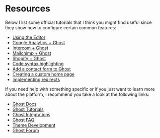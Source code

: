 # Resources

Below I list some official tutorials that I think you might find useful since they show how to configure certain common features:

* [Using the Editor](https://ghost.org/faq/using-the-editor/)
* [Google Analytics + Ghost](https://ghost.org/integrations/google/)
* [Intercom + Ghost](https://ghost.org/integrations/intercom/)
* [Mailchimp + Ghost](https://ghost.org/integrations/mailchimp/)
* [Shopify + Ghost](https://ghost.org/integrations/shopify/)
* [Code syntax highlighting](https://ghost.org/tutorials/code-syntax-highlighting/)
* [Add a contact form to Ghost](https://ghost.org/tutorials/adding-a-contact-form/)
* [Creating a custom home page](https://ghost.org/tutorials/custom-home-page/)
* [Implementing redirects](https://ghost.org/tutorials/implementing-redirects/)

If you need help with something specific or if you just want to learn more about the platform, I recommend you take a look at the following links:

* [Ghost Docs](https://ghost.org/docs/)
* [Ghost Tutorials](https://ghost.org/tutorials/)
* [Ghost Integrations](https://ghost.org/integrations/)
* [Ghost FAQ](https://ghost.org/faq/)
* [Theme Development](https://ghost.org/docs/api/v3/handlebars-themes/)
* [Ghost Forum](https://forum.ghost.org/)
